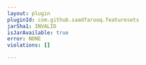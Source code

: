 ```yaml
---
layout: plugin
pluginId: com.github.saadfarooq.featuresets
jarSha1: INVALID
isJarAvailable: true
error: NONE
violations: []

---
```

